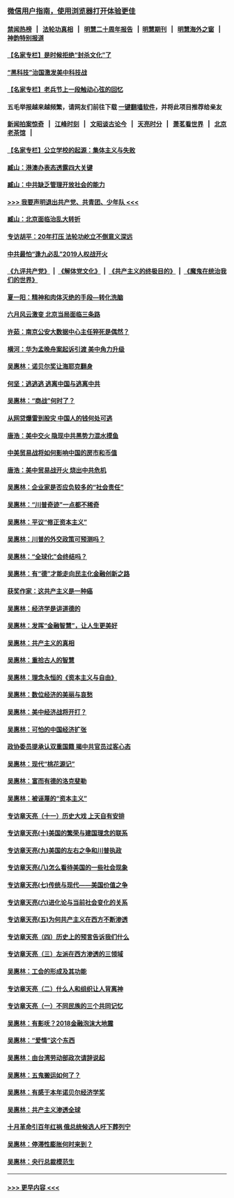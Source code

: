 ### [微信用户指南，使用浏览器打开体验更佳](https://github.com/gfw-breaker/banned-news1/blob/master/indexes/wechat-guide.md?t=0)
#### [禁闻热榜](热点新闻.md?t=0)  &nbsp;&nbsp;|&nbsp;&nbsp; [法轮功真相](https://github.com/gfw-breaker/truth/blob/master/README.md?t=0) &nbsp;&nbsp;|&nbsp;&nbsp; [明慧二十周年报告](https://github.com/gfw-breaker/mh-reports/blob/master/README.md?t=0) &nbsp;&nbsp;|&nbsp;&nbsp;[明慧期刊](https://github.com/gfw-breaker/mh-qikan) &nbsp;&nbsp;|&nbsp;&nbsp; [明慧海外之窗](https://github.com/gfw-breaker/mh-news/blob/master/README.md?t=0) &nbsp;&nbsp;|&nbsp;&nbsp; [神韵特别报道](https://github.com/gfw-breaker/mh-news/blob/master/shenyun.md?t=0)
#### [【名家专栏】是时候拒绝“封杀文化”了](../pages/nsc423/n11814093.md?t=02162211) 
#### [“黑科技”治国激发美中科技战](../pages/nsc423/n11638056.md?t=02162211) 
#### [【名家专栏】老兵节上一段触动心弦的回忆](../pages/nsc423/n11646016.md?t=02162211) 
#### 五毛举报越来越频繁，请网友们前往下载 [一键翻墙软件](https://github.com/gfw-breaker/ssr-accounts)，并将此项目推荐给亲友
#### [新闻拍案惊奇](https://github.com/gfw-breaker/banned-news1/blob/master/pages/link4.md) &nbsp;&nbsp;|&nbsp;&nbsp; [江峰时刻](https://github.com/gfw-breaker/banned-news1/blob/master/pages/link4.md) &nbsp;&nbsp;|&nbsp;&nbsp; [文昭谈古论今](https://github.com/gfw-breaker/banned-news1/blob/master/pages/link4.md) &nbsp;&nbsp;|&nbsp;&nbsp; [天亮时分](https://github.com/gfw-breaker/banned-news1/blob/master/pages/link4.md) &nbsp;&nbsp;|&nbsp;&nbsp; [萧茗看世界](https://github.com/gfw-breaker/banned-news1/blob/master/pages/link4.md) &nbsp;&nbsp;|&nbsp;&nbsp; [北京老茶馆](https://github.com/gfw-breaker/banned-news1/blob/master/pages/link4.md) &nbsp;&nbsp;|&nbsp;&nbsp; 
#### [【名家专栏】公立学校的起源：集体主义与失败](../pages/nsc423/n11601833.md?t=02162211) 
#### [臧山：港澳办表态透露四大关键](../pages/nsc423/n11421628.md?t=02162211) 
#### [臧山：中共缺乏管理开放社会的能力](../pages/nsc423/n11407457.md?t=02162211) 
#### [>>> 我要声明退出共产党、共青团、少年队 <<<](https://github.com/begood0513/goodnews/blob/master/quit/letter.md) 
#### [臧山：北京面临治乱大转折](../pages/nsc423/n11406895.md?t=02162211) 
#### [专访胡平：20年打压 法轮功屹立不倒意义深远](../pages/nsc423/n11398800.md?t=02162211) 
#### [中共最怕“逢九必乱”2019人权战开火](../pages/nsc423/n11385248.md?t=02162211) 
#### [《九评共产党》](https://github.com/begood0513/9ping.md/blob/master/README.md) &nbsp;|&nbsp; [《解体党文化》](../../../../jtdwh.md/blob/master/README.md)  &nbsp;|&nbsp; [《共产主义的终极目的》](../../../../gczydzjmd.md/blob/master/README.md) &nbsp;|&nbsp; [《魔鬼在统治我们的世界》](../../../../mgztzwmdsj.md/blob/master/README.md) 
#### [夏一阳：精神和肉体灭绝的手段—转化洗脑](../pages/nsc423/n11368250.md?t=02162211) 
#### [六月风云激变 北京当局面临三条路](../pages/nsc423/n11313668.md?t=02162211) 
#### [许茹：南京公安大数据中心主任猝死是偶然？](../pages/nsc423/n11064744.md?t=02162211) 
#### [横河：华为孟晚舟案起诉引渡 美中角力升级](../pages/nsc423/n11027230.md?t=02162211) 
#### [吴惠林：诺贝尔奖让海耶克翻身](../pages/nsc423/n10890049.md?t=02162211) 
#### [何坚：逃逃逃 逃离中国与逃离中共](../pages/nsc423/n10592891.md?t=02162211) 
#### [吴惠林：“商战”何时了？](../pages/nsc423/n10573558.md?t=02162211) 
#### [从网贷爆雷到股灾 中国人的钱何处可逃](../pages/nsc423/n10572800.md?t=02162211) 
#### [唐浩：美中交火 隐现中共黑势力混水摸鱼](../pages/nsc423/n10544040.md?t=02162211) 
#### [中美贸易战将如何影响中国的房市和币值](../pages/nsc423/n10543697.md?t=02162211) 
#### [唐浩：美中贸易战开火 烧出中共危机](../pages/nsc423/n10540126.md?t=02162211) 
#### [吴惠林：企业家是否应负较多的“社会责任”](../pages/nsc423/n10535022.md?t=02162211) 
#### [吴惠林：“川普奇迹”一点都不稀奇](../pages/nsc423/n10512808.md?t=02162211) 
#### [吴惠林：平议“修正资本主义”](../pages/nsc423/n10495724.md?t=02162211) 
#### [吴惠林：川普的外交政策可预测吗？](../pages/nsc423/n10462387.md?t=02162211) 
#### [吴惠林：“全球化”会终结吗？](../pages/nsc423/n10452838.md?t=02162211) 
#### [吴惠林：有“德”才能走向民主化金融创新之路](../pages/nsc423/n10432292.md?t=02162211) 
#### [获奖作家：这共产主义是一种癌](../pages/nsc423/n10431541.md?t=02162211) 
#### [吴惠林：经济学是讲道德的](../pages/nsc423/n10398014.md?t=02162211) 
#### [吴惠林：发挥“金融智慧”，让人生更美好](../pages/nsc423/n10375019.md?t=02162211) 
#### [吴惠林：共产主义的真相](../pages/nsc423/n10351394.md?t=02162211) 
#### [吴惠林：重拾古人的智慧](../pages/nsc423/n10337691.md?t=02162211) 
#### [吴惠林：理念永恒的《资本主义与自由》](../pages/nsc423/n10316274.md?t=02162211) 
#### [吴惠林：数位经济的美丽与哀愁](../pages/nsc423/n10292946.md?t=02162211) 
#### [吴惠林：美中经济战将开打？](../pages/nsc423/n10258825.md?t=02162211) 
#### [吴惠林：可怕的中国经济扩张](../pages/nsc423/n10219147.md?t=02162211) 
#### [政协委员提承认双重国籍 揭中共官员过客心态](../pages/nsc423/n10208809.md?t=02162211) 
#### [吴惠林：现代“桃花源记”](../pages/nsc423/n10185234.md?t=02162211) 
#### [吴惠林：富而有德的洛克斐勒](../pages/nsc423/n10142264.md?t=02162211) 
#### [吴惠林：被诬蔑的“资本主义”](../pages/nsc423/n10124816.md?t=02162211) 
#### [专访章天亮（十一）历史大戏 上天自有安排](../pages/nsc423/n10094905.md?t=02162211) 
#### [专访章天亮(十)美国的繁荣与建国理念的联系](../pages/nsc423/n10094899.md?t=02162211) 
#### [专访章天亮(九)美国的左右之争和川普执政](../pages/nsc423/n10094889.md?t=02162211) 
#### [专访章天亮(八)怎么看待美国的一些社会现象](../pages/nsc423/n10094857.md?t=02162211) 
#### [专访章天亮(七)传统与现代——美国价值之争](../pages/nsc423/n10093140.md?t=02162211) 
#### [专访章天亮(六)进化论与当前社会变化的关系](../pages/nsc423/n10092036.md?t=02162211) 
#### [专访章天亮(五)为何共产主义在西方不断渗透](../pages/nsc423/n10083620.md?t=02162211) 
#### [专访章天亮（四）历史上的预言告诉我们什么](../pages/nsc423/n10083606.md?t=02162211) 
#### [专访章天亮（三）左派在西方渗透的三领域](../pages/nsc423/n10081115.md?t=02162211) 
#### [吴惠林：工会的形成及其功能](../pages/nsc423/n10080633.md?t=02162211) 
#### [专访章天亮（二）什么人和组织让人背离神](../pages/nsc423/n10076637.md?t=02162211) 
#### [专访章天亮（一）不同民族的三个共同记忆](../pages/nsc423/n10074188.md?t=02162211) 
#### [吴惠林：有影呒？2018金融泡沫大地震](../pages/nsc423/n10040534.md?t=02162211) 
#### [吴惠林：“爱情”这个东西](../pages/nsc423/n10019423.md?t=02162211) 
#### [吴惠林：由台湾劳动部政次请辞说起](../pages/nsc423/n9979679.md?t=02162211) 
#### [吴惠林：五鬼搬运如何了？](../pages/nsc423/n9925338.md?t=02162211) 
#### [吴惠林：有感于本年诺贝尔经济学奖](../pages/nsc423/n9871883.md?t=02162211) 
#### [吴惠林：共产主义渗透全球](../pages/nsc423/n9812748.md?t=02162211) 
#### [十月革命引百年红祸 俄总统候选人吁下葬列宁](../pages/nsc423/n9810182.md?t=02162211) 
#### [吴惠林：停滞性膨胀何时来到？](../pages/nsc423/n9764136.md?t=02162211) 
#### [吴惠林：央行总裁模范生](../pages/nsc423/n9728134.md?t=02162211) 

----
#### [ >>> 更早内容 <<< ](../indexes/nsc423-earlier.md)
